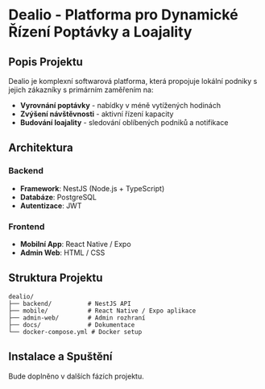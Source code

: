 # Dealio - Platforma pro Dynamické Řízení Poptávky a Loajality

## Popis Projektu

Dealio je komplexní softwarová platforma, která propojuje lokální podniky s jejich zákazníky s primárním zaměřením na:
- **Vyrovnání poptávky** - nabídky v méně vytížených hodinách
- **Zvýšení návštěvnosti** - aktivní řízení kapacity
- **Budování loajality** - sledování oblíbených podniků a notifikace

## Architektura

### Backend
- **Framework**: NestJS (Node.js + TypeScript)
- **Databáze**: PostgreSQL
- **Autentizace**: JWT

### Frontend
- **Mobilní App**: React Native / Expo
- **Admin Web**: HTML / CSS

## Struktura Projektu

```
dealio/
├── backend/          # NestJS API
├── mobile/           # React Native / Expo aplikace
├── admin-web/        # Admin rozhraní
├── docs/             # Dokumentace
└── docker-compose.yml # Docker setup
```

## Instalace a Spuštění

Bude doplněno v dalších fázích projektu.

